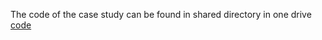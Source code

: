 The code of the case study can be found in shared directory in one drive [code](https://portland-my.sharepoint.com/:f:/g/personal/yipingzou2-c_my_cityu_edu_hk/EnZRUtlQdSBDljAhvtqae_0ByJ4dA2-5kvIph_HxJZyC5g?e=pYuE7A)
